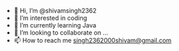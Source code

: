 - 👋 Hi, I’m @shivamsingh2362
- 👀 I’m interested in coding 
- 🌱 I’m currently learning Java
- 💞️ I’m looking to collaborate on ...
- 📫 How to reach me singh2362000shivam@gmail.com

<!---
shivamsingh2362/shivamsingh2362 is a ✨ special ✨ repository because its `README.md` (this file) appears on your GitHub profile.
You can click the Preview link to take a look at your changes.
--->
